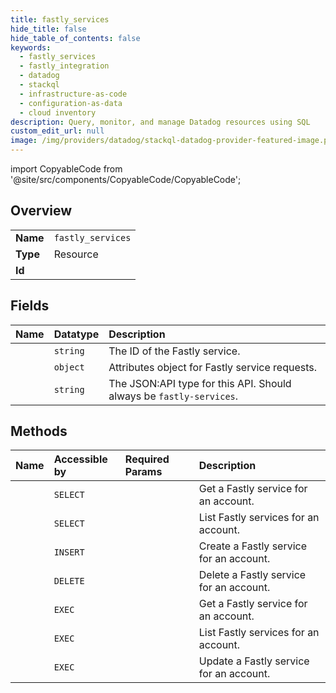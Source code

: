 ```yaml
---
title: fastly_services
hide_title: false
hide_table_of_contents: false
keywords:
  - fastly_services
  - fastly_integration
  - datadog    
  - stackql
  - infrastructure-as-code
  - configuration-as-data
  - cloud inventory
description: Query, monitor, and manage Datadog resources using SQL
custom_edit_url: null
image: /img/providers/datadog/stackql-datadog-provider-featured-image.png
---
```


import CopyableCode from '@site/src/components/CopyableCode/CopyableCode';




## Overview
<table><tbody>
<tr><td><b>Name</b></td><td><code>fastly_services</code></td></tr>
<tr><td><b>Type</b></td><td>Resource</td></tr>
<tr><td><b>Id</b></td><td><CopyableCode code="datadog.fastly_integration.fastly_services" /></td></tr>
</tbody></table>

## Fields
| Name | Datatype | Description |
|:-----|:---------|:------------|
| <CopyableCode code="id" /> | `string` | The ID of the Fastly service. |
| <CopyableCode code="attributes" /> | `object` | Attributes object for Fastly service requests. |
| <CopyableCode code="type" /> | `string` | The JSON:API type for this API. Should always be `fastly-services`. |
## Methods
| Name | Accessible by | Required Params | Description |
|:-----|:--------------|:----------------|:------------|
| <CopyableCode code="get_fastly_service" /> | `SELECT` | <CopyableCode code="account_id, service_id, dd_site" /> | Get a Fastly service for an account. |
| <CopyableCode code="list_fastly_services" /> | `SELECT` | <CopyableCode code="account_id, dd_site" /> | List Fastly services for an account. |
| <CopyableCode code="create_fastly_service" /> | `INSERT` | <CopyableCode code="account_id, data__data, dd_site" /> | Create a Fastly service for an account. |
| <CopyableCode code="delete_fastly_service" /> | `DELETE` | <CopyableCode code="account_id, service_id, dd_site" /> | Delete a Fastly service for an account. |
| <CopyableCode code="_get_fastly_service" /> | `EXEC` | <CopyableCode code="account_id, service_id, dd_site" /> | Get a Fastly service for an account. |
| <CopyableCode code="_list_fastly_services" /> | `EXEC` | <CopyableCode code="account_id, dd_site" /> | List Fastly services for an account. |
| <CopyableCode code="update_fastly_service" /> | `EXEC` | <CopyableCode code="account_id, service_id, data__data, dd_site" /> | Update a Fastly service for an account. |

